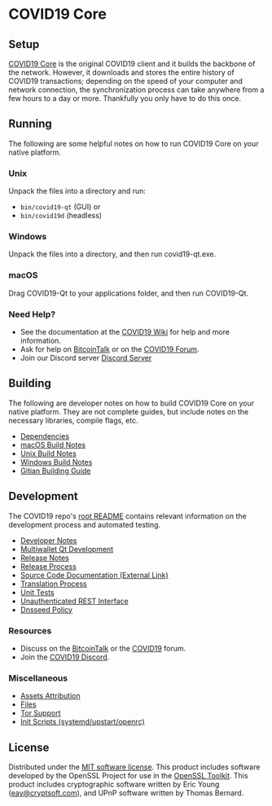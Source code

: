 COVID19 Core
=============

Setup
---------------------
[COVID19 Core](http://covid19.org/wallet) is the original COVID19 client and it builds the backbone of the network. However, it downloads and stores the entire history of COVID19 transactions; depending on the speed of your computer and network connection, the synchronization process can take anywhere from a few hours to a day or more. Thankfully you only have to do this once.

Running
---------------------
The following are some helpful notes on how to run COVID19 Core on your native platform.

### Unix

Unpack the files into a directory and run:

- `bin/covid19-qt` (GUI) or
- `bin/covid19d` (headless)

### Windows

Unpack the files into a directory, and then run covid19-qt.exe.

### macOS

Drag COVID19-Qt to your applications folder, and then run COVID19-Qt.

### Need Help?

* See the documentation at the [COVID19 Wiki](https://github.com/COVID19-Project/COVID19/wiki)
for help and more information.
* Ask for help on [BitcoinTalk](https://bitcointalk.org/index.php?topic=1262920.0) or on the [COVID19 Forum](http://forum.covid19.org/).
* Join our Discord server [Discord Server](https://discord.covid19.org)

Building
---------------------
The following are developer notes on how to build COVID19 Core on your native platform. They are not complete guides, but include notes on the necessary libraries, compile flags, etc.

- [Dependencies](dependencies.md)
- [macOS Build Notes](build-osx.md)
- [Unix Build Notes](build-unix.md)
- [Windows Build Notes](build-windows.md)
- [Gitian Building Guide](gitian-building.md)

Development
---------------------
The COVID19 repo's [root README](/README.md) contains relevant information on the development process and automated testing.

- [Developer Notes](developer-notes.md)
- [Multiwallet Qt Development](multiwallet-qt.md)
- [Release Notes](release-notes.md)
- [Release Process](release-process.md)
- [Source Code Documentation (External Link)](https://www.fuzzbawls.pw/covid19/doxygen/)
- [Translation Process](translation_process.md)
- [Unit Tests](unit-tests.md)
- [Unauthenticated REST Interface](REST-interface.md)
- [Dnsseed Policy](dnsseed-policy.md)

### Resources
* Discuss on the [BitcoinTalk](https://bitcointalk.org/index.php?topic=1262920.0) or the [COVID19](http://forum.covid19.org/) forum.
* Join the [COVID19 Discord](https://discord.covid19.org).

### Miscellaneous
- [Assets Attribution](assets-attribution.md)
- [Files](files.md)
- [Tor Support](tor.md)
- [Init Scripts (systemd/upstart/openrc)](init.md)

License
---------------------
Distributed under the [MIT software license](/COPYING).
This product includes software developed by the OpenSSL Project for use in the [OpenSSL Toolkit](https://www.openssl.org/). This product includes
cryptographic software written by Eric Young ([eay@cryptsoft.com](mailto:eay@cryptsoft.com)), and UPnP software written by Thomas Bernard.

